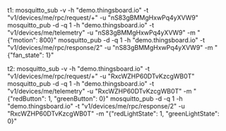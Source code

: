 t1:
mosquitto_sub -v -h "demo.thingsboard.io" -t "v1/devices/me/rpc/request/+" -u "nS83gBMMgHxwPq4yXVW9"
mosquitto_pub -d -q 1 -h "demo.thingsboard.io" -t "v1/devices/me/telemetry" -u "nS83gBMMgHxwPq4yXVW9" -m "{"motion": 800}"
mosquitto_pub -d -q 1 -h "demo.thingsboard.io" -t "v1/devices/me/rpc/response/2" -u "nS83gBMMgHxwPq4yXVW9" -m "{"fan_state": 1}"

t2:
mosquitto_sub -v -h "demo.thingsboard.io" -t "v1/devices/me/rpc/request/+" -u "RxcWZHP60DTvKzcgWB0T"
mosquitto_pub -d -q 1 -h "demo.thingsboard.io" -t "v1/devices/me/telemetry" -u "RxcWZHP60DTvKzcgWB0T" -m "{"redButton": 1, "greenButton": 0}"
mosquitto_pub -d -q 1 -h "demo.thingsboard.io" -t "v1/devices/me/rpc/response/2" -u "RxcWZHP60DTvKzcgWB0T" -m "{"redLightState": 1, "greenLightState": 0}"